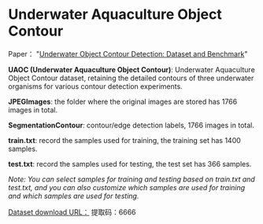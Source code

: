 # Underwater Aquaculture Object Contour
Paper： "<u>Underwater Object Contour Detection: Dataset and Benchmark</u>"

**UAOC (Underwater Aquaculture Object Contour)**: Underwater Aquaculture Object Contour dataset, retaining the detailed contours of three underwater organisms for various contour detection experiments.

**JPEGImages**: the folder where the original images are stored has 1766 images in total.

**SegmentationContour**: contour/edge detection labels, 1766 images in total.

**train.txt**: record the samples used for training, the training set has 1400 samples.

**test.txt**: record the samples used for testing, the test set has 366 samples.

*Note: You can select samples for training and testing based on train.txt and test.txt, and you can also customize which samples are used for training and which samples are used for testing.*

[Dataset download URL：](https://pan.baidu.com/s/1zcw8Gs5AUr9GEIDrunA53Q) 提取码：6666 
